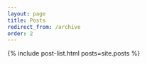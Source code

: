 ```yaml
---
layout: page
title: Posts
redirect_from: /archive
order: 2
---
```


{% include post-list.html posts=site.posts %}
